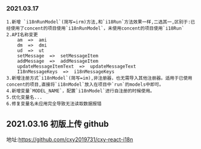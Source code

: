 ### 2021.03.17

    1.新增 `i18nRunModel`(简写=irm)方法,和`i18Run`方法效果一样,二选其一,区别于:已经使用了concent的项目使用`i18nRunModel`，未使用concent的项目使用`i18Run`
    2.API名称变更
        am  =>  ami
        dm  =>  dmi
        ud  =>  ut
        setMessage  =>  setMessageItem
        addMessage  =>  addMessageItem
        updateMessageItemText  =>  updateMessageText
        I18nMessageKeys  =>  i18nMessageKeys
    3.新增注册方式`i18nModel`(简写=im),非注册器，也无需导入其他注册器。适用于已使用concent的项目,直接将`i18nModel`放入在项目中`run`的models中即可。
    4.新增变量`MODEL_NAME`，配置`i18nModel`进行自注册的时候使用。
    5.优化变量名...
    6.修复变量名未应用完全导致无法读取数据报错

## 2021.03.16 初版上传 github

地址:<a href="https://github.com/cxy2019731/cxy-react-i18n">https://github.com/cxy2019731/cxy-react-i18n</a>
